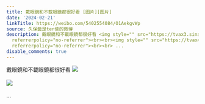 ```yaml
---
title: 戴眼鏡和不載眼鏡都很好看 [图片][图片]
date: '2024-02-21'
linkTitle: https://weibo.com/5402554084/O1AekgvWp
source: 久保醬是ten使的微博
description: 戴眼鏡和不載眼鏡都很好看 <img style="" src="https://tvax3.sinaimg.cn/large/005TCz76gy1hn0stvw1c5j313e1fijx2.jpg"
  referrerpolicy="no-referrer"><br><br><img style="" src="https://tvax4.sinaimg.cn/large/005TCz76gy1hn0stvdoiyj30td1g3dk0.jpg"
  referrerpolicy="no-referrer"><br><br> ...
disable_comments: true
---
```

戴眼鏡和不載眼鏡都很好看 <img style="" src="https://tvax3.sinaimg.cn/large/005TCz76gy1hn0stvw1c5j313e1fijx2.jpg" referrerpolicy="no-referrer"><br><br><img style="" src="https://tvax4.sinaimg.cn/large/005TCz76gy1hn0stvdoiyj30td1g3dk0.jpg" referrerpolicy="no-referrer"><br><br> ...